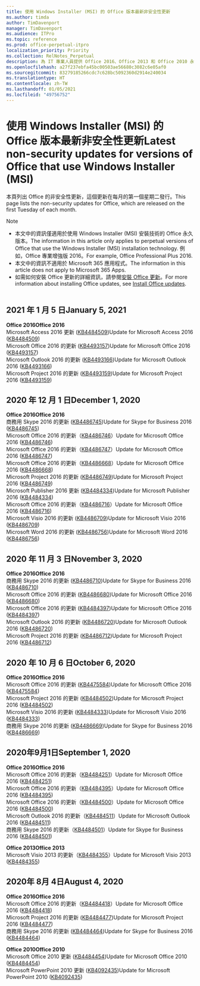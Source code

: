 ```yaml
---
title: 使用 Windows Installer (MSI) 的 Office 版本最新非安全性更新
ms.author: timda
author: TimDavenport
manager: TimDavenport
ms.audience: ITPro
ms.topic: reference
ms.prod: office-perpetual-itpro
localization_priority: Priority
ms.collection: RelNotes_Perpetual
description: 為 IT 專業人員提供 Office 2016、Office 2013 和 Office 2010 永久版本的最新非安全性更新資訊連結
ms.openlocfilehash: a27f237ebfa45bc00503ae56680c3082c6e05af0
ms.sourcegitcommit: 83279185266cdc7c628bc5092360d2914e240034
ms.translationtype: HT
ms.contentlocale: zh-TW
ms.lasthandoff: 01/05/2021
ms.locfileid: "49756752"
---
```

# <a name="latest-non-security-updates-for-versions-of-office-that-use-windows-installer-msi"></a><span data-ttu-id="27896-103">使用 Windows Installer (MSI) 的 Office 版本最新非安全性更新</span><span class="sxs-lookup"><span data-stu-id="27896-103">Latest non-security updates for versions of Office that use Windows Installer (MSI)</span></span>

<span data-ttu-id="27896-104">本頁列出 Office 的非安全性更新，這個更新在每月的第一個星期二發行。</span><span class="sxs-lookup"><span data-stu-id="27896-104">This page lists the non-security updates for Office, which are released on the first Tuesday of each month.</span></span>

> [!NOTE]
> - <span data-ttu-id="27896-105">本文中的資訊僅適用於使用 Windows Installer (MSI) 安裝技術的 Office 永久版本。</span><span class="sxs-lookup"><span data-stu-id="27896-105">The information in this article only applies to perpetual versions of Office that use the Windows Installer (MSI) installation technology.</span></span> <span data-ttu-id="27896-106">例如，Office 專業增強版 2016。</span><span class="sxs-lookup"><span data-stu-id="27896-106">For example, Office Professional Plus 2016.</span></span>
> - <span data-ttu-id="27896-107">本文中的資訊不適用於 Microsoft 365 應用程式。</span><span class="sxs-lookup"><span data-stu-id="27896-107">The information in this article does not apply to Microsoft 365 Apps.</span></span>
> - <span data-ttu-id="27896-108">如需如何安裝 Office 更新的詳細資訊，請參閱[安裝 Office 更新](https://support.office.com/article/2ab296f3-7f03-43a2-8e50-46de917611c5)。</span><span class="sxs-lookup"><span data-stu-id="27896-108">For more information about installing Office updates, see [Install Office updates](https://support.office.com/article/2ab296f3-7f03-43a2-8e50-46de917611c5).</span></span>
<br/><br/>

## <a name="january-5-2021"></a><span data-ttu-id="27896-109">2021 年 1 月 5 日</span><span class="sxs-lookup"><span data-stu-id="27896-109">January 5, 2021</span></span>
<span data-ttu-id="27896-110">**Office 2016**</span><span class="sxs-lookup"><span data-stu-id="27896-110">**Office 2016**</span></span></br>
<span data-ttu-id="27896-111">Microsoft Access 2016 更新 ([KB4484509](https://support.microsoft.com/help/4484509))</span><span class="sxs-lookup"><span data-stu-id="27896-111">Update for Microsoft Access 2016 ([KB4484509](https://support.microsoft.com/help/4484509))</span></span> </br>
<span data-ttu-id="27896-112">Microsoft Office 2016 的更新 ([KB4493157](https://support.microsoft.com/help/4493157))</span><span class="sxs-lookup"><span data-stu-id="27896-112">Update for Microsoft Office 2016 ([KB4493157](https://support.microsoft.com/help/4493157))</span></span> </br>
<span data-ttu-id="27896-113">Microsoft Outlook 2016 的更新 ([KB4493166](https://support.microsoft.com/help/4493166))</span><span class="sxs-lookup"><span data-stu-id="27896-113">Update for Microsoft Outlook 2016 ([KB4493166](https://support.microsoft.com/help/4493166))</span></span> </br>
<span data-ttu-id="27896-114">Microsoft Project 2016 的更新 ([KB4493159](https://support.microsoft.com/help/4493159))</span><span class="sxs-lookup"><span data-stu-id="27896-114">Update for Microsoft Project 2016 ([KB4493159](https://support.microsoft.com/help/4493159))</span></span> </br>


## <a name="december-1-2020"></a><span data-ttu-id="27896-115">2020 年 12 月 1 日</span><span class="sxs-lookup"><span data-stu-id="27896-115">December 1, 2020</span></span>
<span data-ttu-id="27896-116">**Office 2016**</span><span class="sxs-lookup"><span data-stu-id="27896-116">**Office 2016**</span></span><br/>
<span data-ttu-id="27896-117">商務用 Skype 2016 的更新 ([KB4486745](https://support.microsoft.com/help/4486745))</span><span class="sxs-lookup"><span data-stu-id="27896-117">Update for Skype for Business 2016 ([KB4486745](https://support.microsoft.com/help/4486745))</span></span> <br/>
<span data-ttu-id="27896-118">Microsoft Office 2016 的更新（[KB4486746](https://support.microsoft.com/help/4486746)）</span><span class="sxs-lookup"><span data-stu-id="27896-118">Update for Microsoft Office 2016 ([KB4486746](https://support.microsoft.com/help/4486746))</span></span> <br/> <span data-ttu-id="27896-119">Microsoft Office 2016 的更新（[KB4486747](https://support.microsoft.com/help/4486747)）</span><span class="sxs-lookup"><span data-stu-id="27896-119">Update for Microsoft Office 2016 ([KB4486747](https://support.microsoft.com/help/4486747))</span></span> <br/> <span data-ttu-id="27896-120">Microsoft Office 2016 的更新（[KB4486668](https://support.microsoft.com/help/4486668)）</span><span class="sxs-lookup"><span data-stu-id="27896-120">Update for Microsoft Office 2016 ([KB4486668](https://support.microsoft.com/help/4486668))</span></span> <br/>
<span data-ttu-id="27896-121">Microsoft Project 2016 的更新 ([KB4486749](https://support.microsoft.com/help/4486749))</span><span class="sxs-lookup"><span data-stu-id="27896-121">Update for Microsoft Project 2016 ([KB4486749](https://support.microsoft.com/help/4486749))</span></span> <br/> <span data-ttu-id="27896-122">Microsoft Publisher 2016 更新 ([KB4484334](https://support.microsoft.com/help/4484334))</span><span class="sxs-lookup"><span data-stu-id="27896-122">Update for Microsoft Publisher 2016 ([KB4484334](https://support.microsoft.com/help/4484334))</span></span> <br/> <span data-ttu-id="27896-123">Microsoft Office 2016 的更新（[KB4486716](https://support.microsoft.com/help/4486716)）</span><span class="sxs-lookup"><span data-stu-id="27896-123">Update for Microsoft Office 2016 ([KB4486716](https://support.microsoft.com/help/4486716))</span></span> <br/> <span data-ttu-id="27896-124">Microsoft Visio 2016 的更新 ([KB4486709](https://support.microsoft.com/help/4486709))</span><span class="sxs-lookup"><span data-stu-id="27896-124">Update for Microsoft Visio 2016 ([KB4486709](https://support.microsoft.com/help/4486709))</span></span> <br/>
<span data-ttu-id="27896-125">Microsoft Word 2016 的更新 ([KB4486756](https://support.microsoft.com/help/4486756))</span><span class="sxs-lookup"><span data-stu-id="27896-125">Update for Microsoft Word 2016 ([KB4486756](https://support.microsoft.com/help/4486756))</span></span> <br/> 


## <a name="november-3-2020"></a><span data-ttu-id="27896-126">2020 年 11 月 3 日</span><span class="sxs-lookup"><span data-stu-id="27896-126">November 3, 2020</span></span>
<span data-ttu-id="27896-127">**Office 2016**</span><span class="sxs-lookup"><span data-stu-id="27896-127">**Office 2016**</span></span><br/>
<span data-ttu-id="27896-128">商務用 Skype 2016 的更新 ([KB4486710](https://support.microsoft.com/help/4486710))</span><span class="sxs-lookup"><span data-stu-id="27896-128">Update for Skype for Business 2016 ([KB4486710](https://support.microsoft.com/help/4486710))</span></span> <br/>
<span data-ttu-id="27896-129">Microsoft Office 2016 的更新 ([KB4486680](https://support.microsoft.com/help/4486680))</span><span class="sxs-lookup"><span data-stu-id="27896-129">Update for Microsoft Office 2016 ([KB4486680](https://support.microsoft.com/help/4486680))</span></span> <br/>
<span data-ttu-id="27896-130">Microsoft Office 2016 的更新 ([KB4484397](https://support.microsoft.com/help/4484397))</span><span class="sxs-lookup"><span data-stu-id="27896-130">Update for Microsoft Office 2016 ([KB4484397](https://support.microsoft.com/help/4484397))</span></span> <br/>
<span data-ttu-id="27896-131">Microsoft Outlook 2016 的更新 ([KB4486720](https://support.microsoft.com/help/4486720))</span><span class="sxs-lookup"><span data-stu-id="27896-131">Update for Microsoft Outlook 2016 ([KB4486720](https://support.microsoft.com/help/4486720))</span></span> <br/>
<span data-ttu-id="27896-132">Microsoft Project 2016 的更新 ([KB4486712](https://support.microsoft.com/help/4486712))</span><span class="sxs-lookup"><span data-stu-id="27896-132">Update for Microsoft Project 2016 ([KB4486712](https://support.microsoft.com/help/4486712))</span></span> <br/>


## <a name="october-6-2020"></a><span data-ttu-id="27896-133">2020 年 10 月 6 日</span><span class="sxs-lookup"><span data-stu-id="27896-133">October 6, 2020</span></span>
<span data-ttu-id="27896-134">**Office 2016**</span><span class="sxs-lookup"><span data-stu-id="27896-134">**Office 2016**</span></span><br/>
<span data-ttu-id="27896-135">Microsoft Office 2016 的更新 ([KB4475584](https://support.microsoft.com/help/4475584))</span><span class="sxs-lookup"><span data-stu-id="27896-135">Update for Microsoft Office 2016 ([KB4475584](https://support.microsoft.com/help/4475584))</span></span><br/>
<span data-ttu-id="27896-136">Microsoft Project 2016 的更新 ([KB4484502](https://support.microsoft.com/help/4484502))</span><span class="sxs-lookup"><span data-stu-id="27896-136">Update for Microsoft Project 2016 ([KB4484502](https://support.microsoft.com/help/4484502))</span></span><br/>
<span data-ttu-id="27896-137">Microsoft Visio 2016 的更新 ([KB4484333](https://support.microsoft.com/help/4484333))</span><span class="sxs-lookup"><span data-stu-id="27896-137">Update for Microsoft Visio 2016 ([KB4484333](https://support.microsoft.com/help/4484333))</span></span><br/>
<span data-ttu-id="27896-138">商務用 Skype 2016 的更新 ([KB4486669](https://support.microsoft.com/help/4486669))</span><span class="sxs-lookup"><span data-stu-id="27896-138">Update for Skype for Business 2016 ([KB4486669](https://support.microsoft.com/help/4486669))</span></span><br/> 

## <a name="september-1-2020"></a><span data-ttu-id="27896-139">2020年9月1日</span><span class="sxs-lookup"><span data-stu-id="27896-139">September 1, 2020</span></span>
<span data-ttu-id="27896-140">**Office 2016**</span><span class="sxs-lookup"><span data-stu-id="27896-140">**Office 2016**</span></span><br/>
<span data-ttu-id="27896-141">Microsoft Office 2016 的更新（[KB4484251](https://support.microsoft.com/help/4484251)）</span><span class="sxs-lookup"><span data-stu-id="27896-141">Update for Microsoft Office 2016 ([KB4484251](https://support.microsoft.com/help/4484251))</span></span><br/>
<span data-ttu-id="27896-142">Microsoft Office 2016 的更新（[KB4484395](https://support.microsoft.com/help/4484395)）</span><span class="sxs-lookup"><span data-stu-id="27896-142">Update for Microsoft Office 2016 ([KB4484395](https://support.microsoft.com/help/4484395))</span></span><br/> <span data-ttu-id="27896-143">Microsoft Office 2016 的更新（[KB4484500](https://support.microsoft.com/help/4484500)）</span><span class="sxs-lookup"><span data-stu-id="27896-143">Update for Microsoft Office 2016 ([KB4484500](https://support.microsoft.com/help/4484500))</span></span> <br/>
<span data-ttu-id="27896-144">Microsoft Outlook 2016 的更新（[KB4484511](https://support.microsoft.com/help/4484511)）</span><span class="sxs-lookup"><span data-stu-id="27896-144">Update for Microsoft Outlook 2016 ([KB4484511](https://support.microsoft.com/help/4484511))</span></span> <br/>
<span data-ttu-id="27896-145">商務用 Skype 2016 的更新（[KB4484501](https://support.microsoft.com/help/4484501)）</span><span class="sxs-lookup"><span data-stu-id="27896-145">Update for Skype for Business 2016 ([KB4484501](https://support.microsoft.com/help/4484501))</span></span> <br/>

<span data-ttu-id="27896-146">**Office 2013**</span><span class="sxs-lookup"><span data-stu-id="27896-146">**Office 2013**</span></span><br/>
<span data-ttu-id="27896-147">Microsoft Visio 2013 的更新（[KB4484355](https://support.microsoft.com/help/4484355)）</span><span class="sxs-lookup"><span data-stu-id="27896-147">Update for Microsoft Visio 2013 ([KB4484355](https://support.microsoft.com/help/4484355))</span></span><br/>

## <a name="august-4-2020"></a><span data-ttu-id="27896-148">2020年 8月 4日</span><span class="sxs-lookup"><span data-stu-id="27896-148">August 4, 2020</span></span>

<span data-ttu-id="27896-149">**Office 2016**</span><span class="sxs-lookup"><span data-stu-id="27896-149">**Office 2016**</span></span><br/>
<span data-ttu-id="27896-150">Microsoft Office 2016 的更新（[KB4484418](https://support.microsoft.com/help/4484418)）</span><span class="sxs-lookup"><span data-stu-id="27896-150">Update for Microsoft Office 2016 ([KB4484418](https://support.microsoft.com/help/4484418))</span></span><br/> <span data-ttu-id="27896-151">Microsoft Project 2016 的更新 ([KB4484477](https://support.microsoft.com/help/4484477))</span><span class="sxs-lookup"><span data-stu-id="27896-151">Update for Microsoft Project 2016 ([KB4484477](https://support.microsoft.com/help/4484477))</span></span><br/>
<span data-ttu-id="27896-152">商務用 Skype 2016 的更新 ([KB4484464](https://support.microsoft.com/help/4484464))</span><span class="sxs-lookup"><span data-stu-id="27896-152">Update for Skype for Business 2016 ([KB4484464](https://support.microsoft.com/help/4484464))</span></span><br/> 

<span data-ttu-id="27896-153">**Office 2010**</span><span class="sxs-lookup"><span data-stu-id="27896-153">**Office 2010**</span></span><br/>
<span data-ttu-id="27896-154">Microsoft Office 2010 更新 ([KB4484454](https://support.microsoft.com/help/4484454))</span><span class="sxs-lookup"><span data-stu-id="27896-154">Update for Microsoft Office 2010 ([KB4484454](https://support.microsoft.com/help/4484454))</span></span><br/> <span data-ttu-id="27896-155">Microsoft PowerPoint 2010 更新 ([KB4092435](https://support.microsoft.com/help/4092435))</span><span class="sxs-lookup"><span data-stu-id="27896-155">Update for Microsoft PowerPoint 2010 ([KB4092435](https://support.microsoft.com/help/4092435))</span></span><br/> 

</br>